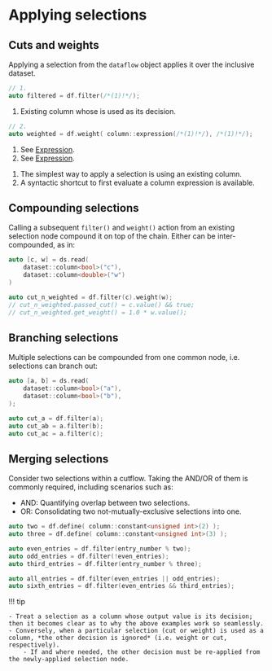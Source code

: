 # Applying selections

## Cuts and weights

Applying a selection from the `dataflow` object applies it over the inclusive dataset.

```cpp
// 1.
auto filtered = df.filter(/*(1)!*/);
```

1. Existing column whose is used as its decision.

```cpp
// 2.
auto weighted = df.weight( column::expression(/*(1)!*/), /*(1)!*/);
```

1. See [Expression](./column.md#expression).
2. See [Expression](./column.md#expression).

<!--  -->

1. The simplest way to apply a selection is using an existing column.
2. A syntactic shortcut to first evaluate a column expression is available.

## Compounding selections

Calling a subsequent `filter()` and `weight()` action from an existing selection node compound it on top of the chain.
Either can be inter-compounded, as in:
```{.cpp .no-copy}
auto [c, w] = ds.read(
    dataset::column<bool>("c"),
    dataset::column<double>("w")
)

auto cut_n_weighted = df.filter(c).weight(w);
// cut_n_weighted.passed_cut() = c.value() && true;
// cut_n_weighted.get_weight() = 1.0 * w.value();
```

## Branching selections

Multiple selections can be compounded from one common node, i.e. selections can branch out:
```{.cpp .no-copy}
auto [a, b] = ds.read(
    dataset::column<bool>("a"),
    dataset::column<bool>("b"),
);

auto cut_a = df.filter(a);
auto cut_ab = a.filter(b);
auto cut_ac = a.filter(c);
```


## Merging selections

Consider two selections within a cutflow. Taking the AND/OR of them is commonly required, including scenarios such as:

- AND: Quantifying overlap between two selections.
- OR: Consolidating two not-mutually-exclusive selections into one.

```cpp
auto two = df.define( column::constant<unsigned int>(2) );
auto three = df.define( column::constant<unsigned int>(3) );

auto even_entries = df.filter(entry_number % two);
auto odd_entries = df.filter(!even_entries);
auto third_entries = df.filter(entry_number % three);

auto all_entries = df.filter(even_entries || odd_entries);
auto sixth_entries = df.filter(even_entries && third_entries);
```

!!! tip

    - Treat a selection as a column whose output value is its decision; then it becomes clear as to why the above examples work so seamlessly.
    - Conversely, when a particular selection (cut or weight) is used as a column, *the other decision is ignored* (i.e. weight or cut, respectively).
        - If and where needed, the other decision must be re-applied from the newly-applied selection node.